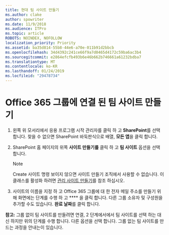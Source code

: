 ```yaml
---
title: 현대 팀 사이트 만들기
ms.author: clake
author: spowriter
ms.date: 11/9/2018
ms.audience: ITPro
ms.topic: article
ROBOTS: NOINDEX, NOFOLLOW
localization_priority: Priority
ms.assetid: ba35d814-55b8-44e6-a70e-011b91d2bbcb
ms.openlocfilehash: 34d4392c241ce66f9a7d0465d4172c59ba6ac3b4
ms.sourcegitcommit: e2864efcfb493b6e46b662b746661a61232bdba7
ms.translationtype: MT
ms.contentlocale: ko-KR
ms.lasthandoff: 01/24/2019
ms.locfileid: "29478734"
---
```

# <a name="create-an-office-365-group-connected-team-site"></a>Office 365 그룹에 연결 된 팀 사이트 만들기

1. 왼쪽 위 모서리에서 응용 프로그램 시작 관리자를 클릭 하 고 **SharePoint**를 선택 합니다. 찾을 수 없으면 SharePoint 바둑판식으로 배열, **모든 앱**을 클릭 합니다.
    
2. SharePoint 홈 페이지의 위쪽 **사이트 만들기를** 클릭 하 고 **팀 사이트** 옵션을 선택 합니다. 
    
    > [!NOTE]
    > Create 사이트 명령 보이지 않으면 사이트 만들기 조직에서 사용할 수 없습니다. 이 클래스를 활성화 하려면 [관리 사이트 만들기](https://go.microsoft.com/fwlink/?linkid=2009644)를 참조 하십시오. 
  
3. 사이트의 이름을 지정 하 고 Office 365 그룹에 대 한 전자 메일 주소를 만들기 위해 화면에는 단계를 수행 하 고 **** 을 클릭 합니다. 다른 그룹 소유자 및 구성원을 추가할 수도 있습니다. **완료 날짜**를 클릭 합니다.
  
 **참고:** 그룹 없이 팀 사이트를 만들려면 연결, 2 단계에서에서 팀 사이트를 선택 하는 대신 하지만 위의 단계를 수행 합니다. 다른 옵션을 선택 합니다. 그룹 없는 팀 사이트를 만드는 과정을 안내는이 있습니다. 
    

